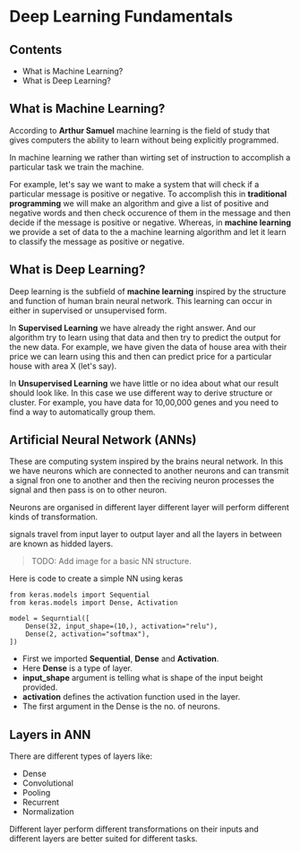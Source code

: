 # Deep Learning Fundamentals

## Contents

- What is Machine Learning?
- What is Deep Learning?

## What is Machine Learning?

According to **Arthur Samuel** machine learning is the field of study that gives computers the ability to learn without being explicitly programmed.
  
In machine learning we rather than wirting set of instruction to accomplish a particular task we train the machine.
  
For example, let's say we want to make a system that will check if a particular message is positive or negative. To accomplish this in **traditional programming** we will make an algorithm and give a list of positive and negative words and then check occurence of them in the message and then decide if the message is positive or negative. Whereas, in **machine learning** we provide a set of data to the a machine learning algorithm and let it learn to classify the message as positive or negative.

## What is Deep Learning?

Deep learning is the subfield of **machine learning** inspired by the structure and function of human brain neural network. This learning can occur in either in supervised or unsupervised form.

In **Supervised Learning** we have already the right answer. And our algorithm try to learn using that data and then try to predict the output for the new data. For example, we have given the data of house area with their price we can learn using this and then can predict price for a particular house with area X (let's say).

In **Unsupervised Learning** we have little or no idea about what our result should look like. In this case we use different way to derive structure or cluster. For example, you have data for 10,00,000 genes and you need to find a way to automatically group them.

## Artificial Neural Network (ANNs)

These are computing system inspired by the brains neural network. In this we have neurons which are connected to another neurons and can transmit a signal fron one to another and then the reciving neuron processes the signal and then pass is on to other neuron.

Neurons are organised in different layer different layer will perform different kinds of transformation.

signals travel from input layer to output layer and all the layers in between are known as hidded layers.

> TODO: Add image for a basic NN structure.

Here is code to create a simple NN using keras

```
from keras.models import Sequential
from keras.models import Dense, Activation

model = Sequrntial([
    Dense(32, input_shape=(10,), activation="relu"),
    Dense(2, activation="softmax"),
])
```

- First we imported **Sequential**, **Dense** and **Activation**.
- Here **Dense** is a type of layer.
- **input_shape** argument is telling what is shape of the input beight provided.
- **activation** defines the activation function used in the layer.
- The first argument in the Dense is the no. of neurons.

## Layers in ANN

There are different types of layers like:

- Dense
- Convolutional
- Pooling
- Recurrent
- Normalization

Different layer perform different transformations on their inputs and different layers are better suited for different tasks.